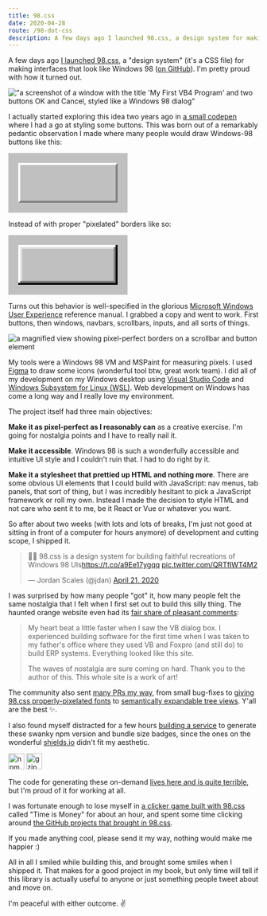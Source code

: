 ```yaml
---
title: 98.css
date: 2020-04-28
route: /98-dot-css
description: A few days ago I launched 98.css, a design system for making interfaces that look like Windows 98. I'm pretty proud with how it turned out. 
---
```


A few days ago [I launched 98.css](https://jdan.github.io/98.css/), a "design system" (it's a CSS file) for making
interfaces that look like Windows 98 ([on GitHub](https://github.com/jdan/98.css)). I'm pretty proud with how it turned out. 

!["a screenshot of a window with the title 'My First VB4 Program' and two buttons OK and Cancel, styled like a Windows 98 dialog"](/img/window.png)

I actually started exploring this idea two years ago in [a small codepen](https://codepen.io/jdan/pen/QmXYPB) where I had a go at
styling some buttons. This was born out of a remarkably pedantic observation I made where many people would draw Windows-98 buttons like this:

<div style="display: inline-block; padding: 20px; background: silver">
<div style="width: 192px; height: 72px; border: 4px solid grey; border-top-color: white; border-left-color: white"></div>
</div>

Instead of with proper "pixelated" borders like so:

<div style="display: inline-block; padding: 20px; background: silver">
<div style="width: 200px; height: 80px; box-shadow: inset -4px -4px #0a0a0a, inset 4px 4px #fff, inset -8px -8px grey, inset 8px 8px #dfdfdf"></div>
</div>

Turns out this behavior is well-specified in the glorious [Microsoft Windows User Experience](https://amzn.to/2YdvLve) reference manual.
I grabbed a copy and went to work. First buttons, then windows, navbars, scrollbars, inputs, and all sorts of things.

<img alt="a magnified view showing pixel-perfect borders on a scrollbar and button element" src="https://github.com/jdan/98.css/blob/main/docs/zoom.png?raw=true?raw=true">

My tools were a Windows 98 VM and MSPaint for measuring pixels. I used [Figma](https://www.figma.com/) to draw some icons (wonderful tool btw, great work team).
I did all of my development on my Windows desktop using [Visual Studio Code](https://code.visualstudio.com/) and
[Windows Subsystem for Linux (WSL)](https://docs.microsoft.com/en-us/windows/wsl/install-win10). Web development on Windows has come a long way and I really
love my environment.

The project itself had three main objectives:

**Make it as pixel-perfect as I reasonably can** as a creative exercise. I'm going for nostalgia points and I have to really nail it.

**Make it accessible**. Windows 98 is such a wonderfully accessible and intuitive UI style and I couldn't ruin that. I had to do right by it.

**Make it a stylesheet that prettied up HTML and nothing more**. There are some obvious UI elements that I could build with JavaScript:
nav menus, tab panels, that sort of thing, but I was incredibly hesitant to pick a JavaScript framework or roll my own. Instead I made
the decision to style HTML and not care who sent it to me, be it React or Vue or whatever you want.

So after about two weeks (with lots and lots of breaks, I'm just not good at sitting in front of a computer for hours anymore) of
development and cutting scope, I shipped it.

<blockquote class="twitter-tweet"><p lang="en" dir="ltr">🎨✨ 98.css is a design system for building faithful recreations of Windows 98 UIs<a href="https://t.co/a9Ee17ygqq">https://t.co/a9Ee17ygqq</a> <a href="https://t.co/QRTfIWT4M2">pic.twitter.com/QRTfIWT4M2</a></p>&mdash; Jordan Scales (@jdan) <a href="https://twitter.com/jdan/status/1252741755839143936?ref_src=twsrc%5Etfw">April 21, 2020</a></blockquote> <script async src="https://platform.twitter.com/widgets.js" charset="utf-8"></script>

I was surprised by how many people "got" it, how many people felt the same nostalgia that I felt when I first set out to build this
silly thing. The haunted orange website even had its [fair share of pleasant comments](https://news.ycombinator.com/item?id=22940564):

> My heart beat a little faster when I saw the VB dialog box. I experienced building software for the first time when I was taken to my father's office where they used VB and Foxpro (and still do) to build ERP systems. Everything looked like this site.
> 
> The waves of nostalgia are sure coming on hard. Thank you to the author of this. This whole site is a work of art!

The community also sent [many PRs my way](https://github.com/jdan/98.css/pulls?q=is%3Apr+is%3Aclosed), from small bug-fixes to [giving 98.css properly-pixelated fonts](https://github.com/jdan/98.css/pull/27) to [semantically expandable tree views](https://github.com/jdan/98.css/pull/69). Y'all are the best ✨.

I also found myself distracted for a few hours [building a service](https://github.com/jdan/98.css-badges) to generate these swanky npm version and bundle size badges, since the ones on the wonderful [shields.io](https://shields.io) didn't fit my aesthetic.

<a href="http://npm.im/98.css"><img alt="npm" src="https://98badges.now.sh/api/version" style="border: none; width: auto; height: 32px"></a> <a href="https://unpkg.com/98.css"><img alt="gzip size" src="https://98badges.now.sh/api/size" style="border: none; width: auto; height: 32px"></a>

The code for generating these on-demand [lives here and is quite terrible](https://github.com/jdan/98.css-badges/blob/main/api/size.js), but I'm
proud of it for working at all.

I was fortunate enough to lose myself in [a clicker game built with 98.css](https://twitter.com/pieskucom/status/1254396566863036418)
called "Time is Money" for about an hour, and spent some time clicking around [the GitHub projects that brought in 98.css](https://github.com/jdan/98.css/network/dependents?package_id=UGFja2FnZS0xMTA3MTQ5NTgw).

If you made anything cool, please send it my way, nothing would make me happier :)

All in all I smiled while building this, and brought some smiles when I shipped it. That makes for a good project in my book, but only
time will tell if this library is actually useful to anyone or just something people tweet about and move on.

I'm peaceful with either outcome. ✌️
